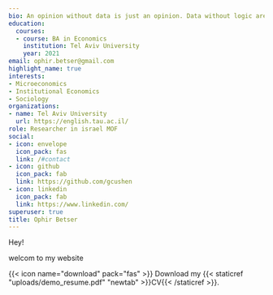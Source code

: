 ```yaml
---
bio: An opinion without data is just an opinion. Data without logic are just numbers.
education:
  courses:
  - course: BA in Economics
    institution: Tel Aviv University
    year: 2021
email: ophir.betser@gmail.com
highlight_name: true
interests:
- Microeconomics
- Institutional Economics
- Sociology
organizations:
- name: Tel Aviv University
  url: https://english.tau.ac.il/
role: Researcher in israel MOF
social:
- icon: envelope
  icon_pack: fas
  link: /#contact
- icon: github
  icon_pack: fab
  link: https://github.com/gcushen
- icon: linkedin
  icon_pack: fab
  link: https://www.linkedin.com/
superuser: true
title: Ophir Betser
---
```


Hey!

welcom to my website  

{{< icon name="download" pack="fas" >}} Download my {{< staticref "uploads/demo_resume.pdf" "newtab" >}}CV{{< /staticref >}}.
